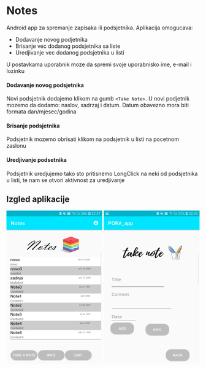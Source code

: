 # Notes
Android app za spremanje zapisaka ili podsjetnika. 
Aplikacija omogucava:
* Dodavanje novog podjetnika 
* Brisanje vec dodanog podsjetnika sa liste 
* Uredjivanje vec dodanog podsjetnika u listi

U postavkama uporabnik moze da spremi svoje uporabnisko ime, e-mail i lozinku  

#### Dodavanje novog podsjetnika 
Novi podsjetnik dodajemo klikom na gumb `<Take Note>`. U novi podjetnik mozemo da dodamo: naslov, sadrzaj i datum. Datum obavezno mora biti formata dan/mjesec/godina

#### Brisanje podsjetnika
Podsjetnik mozemo obrisati klikom na podsjetnik u listi na pocetnom zaslonu

#### Uredjivanje podsetnika
Podsjetnik uredjujemo tako sto pritisnemo LongClick na neki od podsjetnika u listi, te nam se otvori aktivnost za uredjivanje
                                                                     

## Izgled aplikacije

<p float="left">
<img src="125562153_365737347834554_9012709144170680689_n.jpg" alt="alt text1" width="250" height="400"/>

<img src="125539131_371571450782487_4087172652348690916_n.jpg" alt="alt text" width="250" height="400"/>
</p>
